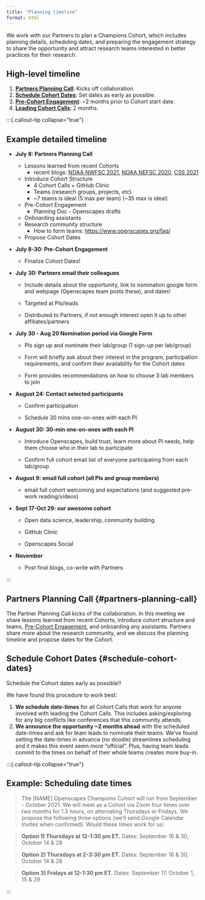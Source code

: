 ```yaml
---
title: "Planning timeline"
format: html
---
```


We work with our Partners to plan a Champions Cohort, which includes planning details, scheduling dates, and preparing the engagement strategy to share the opportunity and attract research teams interested in better practices for their research.

## High-level timeline

1. [**Partners Planning Call**](#partners-planning-call): Kicks off collaboration.
1. [**Schedule Cohort Dates**](#schedule-cohort-dates): Set dates as early as possible.
1. [**Pre-Cohort Engagement**](/champions/pre-cohort-engage.md): ~2 months prior to Cohort start date. 
1. [**Leading Cohort Calls**](/champions/leading-cohort-calls): 2 months. 

:::{.callout-tip collapse="true"}
## Example detailed timeline

-   **July 8: Partners Planning Call**
      - Lessons learned from recent Cohorts
          - recent blogs: [NOAA NWFSC 2021](https://www.openscapes.org/blog/2021/05/03/noaa-nwfsc-champions/ ), [NOAA NEFSC 2020](https://www.openscapes.org/blog/2020/03/06/workshop-noaa-nefsc/), [CSS 2021](https://www.openscapes.org/blog/2021/07/13/css-cohort/)
      - Introduce Cohort Structure
          - 4 Cohort Calls + GitHub Clinic 
          - Teams (research groups, projects, etc)
          - ~7 teams is ideal (5 max per team) (~35 max is ideal)
      - Pre-Cohort Engagement
          - Planning Doc - Openscapes drafts
      - Onboarding assistants
      - Research community structure
          - How to form teams: https://www.openscapes.org/faq/ 
      - Propose Cohort Dates

-   **July 8-30: Pre-Cohort Engagement**
      - Finalize Cohort Dates!

-   **July 30: Partners email their colleagues**

    -   Include details about the opportunity, link to nomination google form and webpage (Openscapes team posts these), and dates!

    -   Targeted at PIs/leads

    -   Distributed to Partners, if not enough interest open it up to other affiliates/partners

-   **July 30 - Aug 20 Nomination period via Google Form**

    -   PIs sign up and nominate their lab/group (1 sign-up per lab/group)

    -   Form will briefly ask about their interest in the program, participation requirements, and confirm their availability for the Cohort dates

    -   Form provides recommendations on how to choose 3 lab members to join

-   **August 24: Contact selected participants**

    -   Confirm participation 

    -   Schedule 30 mins one-on-ones with each PI

-   **August 30: 30-min one-on-ones with each PI**

    -   Introduce Openscapes, build trust, learn more about PI needs, help them choose who in their lab to participate

    -   Confirm full cohort email list of everyone participating from each lab/group

-   **August 9: email full cohort (all PIs and group members)**

    -   email full cohort welcoming and expectations (and suggested pre-work reading/videos)

-   **Sept 17-Oct 29: our awesome cohort**

    -   Open data science, leadership, community building.

    -   GitHub Clinic

    -   Openscapes Social

-   **November**

    -   Post final blogs, co-write with Partners

:::

## Partners Planning Call {#partners-planning-call}

The Partner Planning Call kicks of the collaboration. In this meeting we share lessons learned from recent Cohorts, introduce cohort structure and teams, [Pre-Cohort Engagement](/champions/pre-cohort-engage.md), and onboarding any assistants. Partners share more about the research community, and we discuss the planning timeline and propose dates for the Cohort. 

## Schedule Cohort Dates {#schedule-cohort-dates}

Schedule the Cohort dates early as possible!!

We have found this procedure to work best: 

1. **We schedule date-times** for all Cohort Calls that work for anyone involved with leading the Cohort Calls. This includes asking/exploring for any big conflicts like conferences that this community attends.
1. **We announce the opportunity ~2 months ahead** with the scheduled date-times and ask for team leads to nominate their teams. We’ve found setting the date-times in advance (no doodle) streamlines scheduling and it makes this event seem more “official”. Plus, having team leads commit to the times on behalf of their whole teams creates more buy-in. 

:::{.callout-tip collapse="true"}
## Example: Scheduling date times 

> The [NAME] Openscapes Champions Cohort will run from September - October 2021. We will meet as a Cohort via Zoom four times over two months for 1.5 hours, on alternating Thursdays or Fridays. We propose the following three options (we’ll send Google Calendar Invites when confirmed). Would these times work for us: 

> **Option 1) Thursdays at 12-1:30 pm ET.** 
Dates: September 16 & 30, October 14 & 28

> **Option 2) Thursdays at 2-3:30 pm ET.** 
Dates: September 16 & 30, October 14 & 28

> **Option 3) Fridays at 12-1:30 pm ET.** 
Dates: September 17, October 1, 15 & 29

:::


